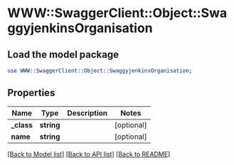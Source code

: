 # WWW::SwaggerClient::Object::SwaggyjenkinsOrganisation

## Load the model package
```perl
use WWW::SwaggerClient::Object::SwaggyjenkinsOrganisation;
```

## Properties
Name | Type | Description | Notes
------------ | ------------- | ------------- | -------------
**_class** | **string** |  | [optional] 
**name** | **string** |  | [optional] 

[[Back to Model list]](../README.md#documentation-for-models) [[Back to API list]](../README.md#documentation-for-api-endpoints) [[Back to README]](../README.md)


